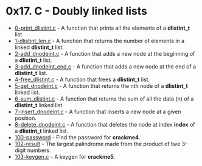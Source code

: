 # 0x17. C - Doubly linked lists

- [0-print_dlistint.c](https://github.com/CharlesMariga/alx-low_level_programming/blob/main/0x17-doubly_linked_lists/0-print_dlistint.c) - A function that prints all the elements of a **dlistint_t** list.
- [1-dlistint_len.c](https://github.com/CharlesMariga/alx-low_level_programming/blob/main/0x17-doubly_linked_lists/1-dlistint_len.c) - A function that returns the number of elements in a linked **dlistint_t** list.
- [2-add_dnodeint.c](https://github.com/CharlesMariga/alx-low_level_programming/blob/main/0x17-doubly_linked_lists/2-add_dnodeint.c) - A function that adds a new node at the beginning of a **dlistint_t** list.
- [3-add_dnodeint_end.c](https://github.com/CharlesMariga/alx-low_level_programming/blob/main/0x17-doubly_linked_lists/3-add_dnodeint_end.c) - A function that adds a new node at the end of a **dlistint_t** list.
- [4-free_dlistint.c](https://github.com/CharlesMariga/alx-low_level_programming/blob/main/0x17-doubly_linked_lists/4-free_dlistint.c) - A function that frees a **dlistint_t** list.
- [5-get_dnodeint.c](https://github.com/CharlesMariga/alx-low_level_programming/blob/main/0x17-doubly_linked_lists/5-get_dnodeint.c) - A function that returns the nth node of a **dlistint_t** linked list.
- [6-sum_dlistint.c](https://github.com/CharlesMariga/alx-low_level_programming/blob/main/0x17-doubly_linked_lists/6-sum_dlistint.c) - A function that returns the sum of all the data (n) of a **dlistint_t** linked list.
- [7-insert_dnodeint.c](https://github.com/CharlesMariga/alx-low_level_programming/blob/main/0x17-doubly_linked_lists/7-insert_dnodeint.c) - A function that inserts a new node at a given position.
- [8-delete_dnodeint.c](https://github.com/CharlesMariga/alx-low_level_programming/blob/main/0x17-doubly_linked_lists/8-delete_dnodeint.c) - A function that deletes the node at index **index** of a **dlistint_t** linked list.
- [100-password](https://github.com/CharlesMariga/alx-low_level_programming/blob/main/0x17-doubly_linked_lists/100-password) - Find the password for **crackme4**.
- [102-result](https://github.com/CharlesMariga/alx-low_level_programming/blob/main/0x17-doubly_linked_lists/102-result) - The largest palindrome made from the product of two 3-digit numbers.
- [103-keygen.c](https://github.com/CharlesMariga/alx-low_level_programming/blob/main/0x17-doubly_linked_lists/103-keygen.c) - A keygen for **crackme5**.
